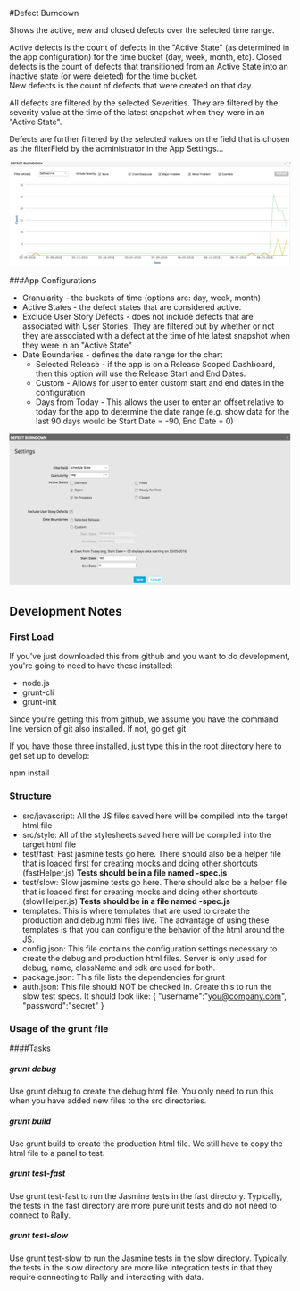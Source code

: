 #Defect Burndown

Shows the active, new and closed defects over the selected time range.  

Active defects is the count of defects in the "Active State" (as determined in the app configuration) for the time bucket (day, week, month, etc).
Closed defects is the count of defects that transitioned from an Active State into an inactive state (or were deleted) for the time bucket.  
New defects is the count of defects that were created on that day.  

All defects are filtered by the selected Severities.  They are filtered by the severity value at the time of the latest snapshot when they were in an "Active State".   

Defects are further filtered by the selected values on the field that is chosen as the filterField by the administrator in the App Settings...

 ![ScreenShot](/images/defect-burndown.png)

###App Configurations
*  Granularity - the buckets of time (options are:  day, week, month)
*  Active States - the defect states that are considered active.  
*  Exclude User Story Defects - does not include defects that are associated with User Stories.  They are filtered out by whether or not they are associated with a defect at the time of hte latest snapshot when they were in an "Active State"
*  Date Boundaries - defines the date range for the chart
      * Selected Release - if the app is on a Release Scoped Dashboard, then this option will use the Release Start and End Dates.  
      * Custom - Allows for user to enter custom start and end dates in the configuration
      * Days from Today - This allows the user to enter an offset relative to today for the app to determine the date range
                   (e.g. show data for the last 90 days would be Start Date = -90, End Date = 0)
                   
  ![ScreenShot](/images/defect-burndown-settings.png)

## Development Notes

### First Load

If you've just downloaded this from github and you want to do development, 
you're going to need to have these installed:

 * node.js
 * grunt-cli
 * grunt-init
 
Since you're getting this from github, we assume you have the command line
version of git also installed.  If not, go get git.

If you have those three installed, just type this in the root directory here
to get set up to develop:

  npm install

### Structure

  * src/javascript:  All the JS files saved here will be compiled into the 
  target html file
  * src/style: All of the stylesheets saved here will be compiled into the 
  target html file
  * test/fast: Fast jasmine tests go here.  There should also be a helper 
  file that is loaded first for creating mocks and doing other shortcuts
  (fastHelper.js) **Tests should be in a file named <something>-spec.js**
  * test/slow: Slow jasmine tests go here.  There should also be a helper
  file that is loaded first for creating mocks and doing other shortcuts 
  (slowHelper.js) **Tests should be in a file named <something>-spec.js**
  * templates: This is where templates that are used to create the production
  and debug html files live.  The advantage of using these templates is that
  you can configure the behavior of the html around the JS.
  * config.json: This file contains the configuration settings necessary to
  create the debug and production html files.  Server is only used for debug,
  name, className and sdk are used for both.
  * package.json: This file lists the dependencies for grunt
  * auth.json: This file should NOT be checked in.  Create this to run the
  slow test specs.  It should look like:
    {
        "username":"you@company.com",
        "password":"secret"
    }
  
### Usage of the grunt file
####Tasks
    
##### grunt debug

Use grunt debug to create the debug html file.  You only need to run this when you have added new files to
the src directories.

##### grunt build

Use grunt build to create the production html file.  We still have to copy the html file to a panel to test.

##### grunt test-fast

Use grunt test-fast to run the Jasmine tests in the fast directory.  Typically, the tests in the fast 
directory are more pure unit tests and do not need to connect to Rally.

##### grunt test-slow

Use grunt test-slow to run the Jasmine tests in the slow directory.  Typically, the tests in the slow
directory are more like integration tests in that they require connecting to Rally and interacting with
data.
